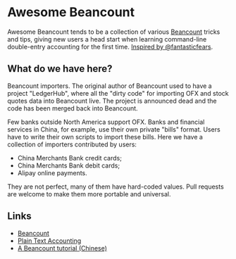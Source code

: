 # Awesome Beancount

Awesome Beancount tends to be a collection of various
[Beancount](http://furius.ca/beancount/) tricks and tips, giving new users a
head start when learning command-line double-entry accounting for the first
time. [Inspired by @fantasticfears](https://twitter.com/fantasticfears/status/705839852445683713).


## What do we have here?

Beancount importers. The original author of Beancount used to have a project
"LedgerHub", where all the "dirty code" for importing OFX and stock quotes data
into Beancount live. The project is announced dead and the code has been merged
back into Beancount.

Few banks outside North America support OFX. Banks and financial services in
China, for example, use their own private "bills" format. Users have to write
their own scripts to import these bills. Here we have a collection of importers
contributed by users:

- China Merchants Bank credit cards;
- China Merchants Bank debit cards;
- Alipay online payments.

They are not perfect, many of them have hard-coded values. Pull requests are
welcome to make them more portable and universal.


## Links

- [Beancount](http://furius.ca/beancount/)
- [Plain Text Accounting](http://plaintextaccounting.org/)
- [A Beancount tutorial (Chinese)](https://wzyboy.im/post/1063.html)

